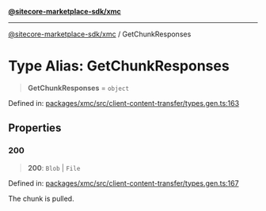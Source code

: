 [**@sitecore-marketplace-sdk/xmc**](../README.md)

***

[@sitecore-marketplace-sdk/xmc](../README.md) / GetChunkResponses

# Type Alias: GetChunkResponses

> **GetChunkResponses** = `object`

Defined in: [packages/xmc/src/client-content-transfer/types.gen.ts:163](https://github.com/Sitecore/sitecore-marketplace-sdk/blob/af886e6134b8d1079ef5b8ef70b7eb2f1d9c8aeb/packages/xmc/src/client-content-transfer/types.gen.ts#L163)

## Properties

### 200

> **200**: `Blob` \| `File`

Defined in: [packages/xmc/src/client-content-transfer/types.gen.ts:167](https://github.com/Sitecore/sitecore-marketplace-sdk/blob/af886e6134b8d1079ef5b8ef70b7eb2f1d9c8aeb/packages/xmc/src/client-content-transfer/types.gen.ts#L167)

The chunk is pulled.
